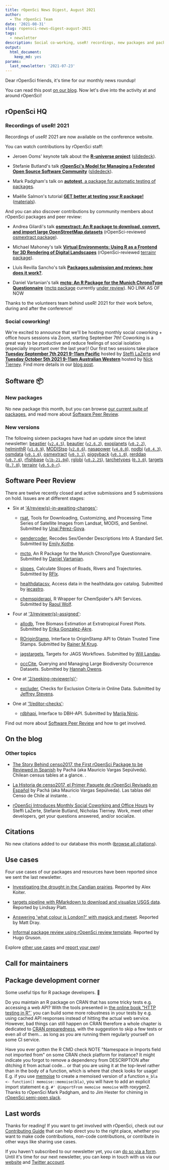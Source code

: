 ```yaml
---
title: rOpenSci News Digest, August 2021
author:
  - The rOpenSci Team
date: '2021-08-31'
slug: ropensci-news-digest-august-2021
tags:
  - newsletter
description: Social co-working, useR! recordings, new packages and package news
output:
  html_document:
    keep_md: yes
params:
  last_newsletter: '2021-07-23'
---
```



<!-- Before sending DELETE THE INDEX_CACHE and re-knit! -->

Dear rOpenSci friends, it's time for our monthly news roundup!
<!-- blabla -->
You can read this post [on our blog](/blog/2021/08/31/ropensci-news-digest-august-2021).
Now let's dive into the activity at and around rOpenSci!

## rOpenSci HQ

### Recordings of useR! 2021

Recordings of useR! 2021 are now available on the conference website.

You can watch contributions by rOpenSci staff:

* Jeroen Ooms' keynote talk about the [**R-universe project**](https://rstudio.com/resources/rstudioglobal-2021/monitoring-health-and-impact-of-open-source-projects/) ([slidedeck](https://jeroen.github.io/user2021/#1)).

* Stefanie Butland's talk [**rOpenSci's Model for Managing a Federated Open Source Software Community**](https://youtu.be/2B7H8WJOX40?t=1048) ([slidedeck](https://docs.google.com/presentation/d/1W4DepLd6FvunkGsTloyn-be_X5jI7dS-gAVtpsJb6iM)).

* Mark Padgham's talk on [**autotest**, a package for automatic testing of packages](https://youtu.be/-PsaqMWfUIg?t=28).

* Maëlle Salmon's tutorial [**GET better at testing your R package!**](https://www.youtube.com/watch?v=tzQGg1kAzGs) ([materials](https://http-testing-r.netlify.app/)).

And you can also discover contributions by community members about rOpenSci packages and peer review:

* Andrea Gilardi's talk [**osmextract: An R package to download, convert, and import large OpenStreetMap datasets**](https://youtu.be/8PMF7cBBH7k?t=3664) (rOpenSci-reviewed [osmextract package](https://docs.ropensci.org/osmextract)).

* Michael Mahoney's talk [**Virtual Environments: Using R as a Frontend for 3D Rendering of Digital Landscapes**](https://youtu.be/tbt8ZsHm5eA?t=2235) (rOpenSci-reviewed [terrainr package](https://docs.ropensci.org/terrainr/)).

* Lluís Revilla Sancho's talk [**Packages submission and reviews; how does it work?**](https://youtu.be/2B7H8WJOX40?t=3352).

* Daniel Vartanian's talk [**mctq: An R Package for the Munich ChronoType Questionnaire**]() ([mctq package](https://github.com/gipsousp/mctq) currently [under review](https://github.com/ropensci/software-review/issues/434)). NO LINK AS OF NOW

Thanks to the volunteers team behind useR! 2021 for their work before, during and after the conference!

### Social coworking!

We're excited to announce that we'll be hosting monthly social coworking + office hours sessions via Zoom, starting September 7th!
Coworking is a great way to be productive and reduce feelings of social isolation (especially important over the last year)!
Our first two sessions take place **[Tuesday September 7th 2021 9-11am Pacific](/events/coworking-2021-09/)** hosted by [Steffi LaZerte](/author/steffi-lazerte/) and **[Tuesday October 5th 2021 9-11am Australian Western](/events/coworking-2021-10/)** hosted by [Nick Tierney](/author/nicholas-tierney/).
Find more details in our [blog post](/blog/2021/08/17/coworking-sessions/).

## Software :package:

### New packages




<!-- The following  package recently became a part of our software suite:-->



No new package this month, but you can browse [our current suite of packages](/packages), and read more about [Software Peer Review](/software-review).

### New versions



The following sixteen packages have had an update since the latest newsletter: [beastier](https://docs.ropensci.org/beastier "Call BEAST2") ([`v2.4.5`](https://github.com/ropensci/beastier/releases/tag/v2.4.5)), [beautier](https://docs.ropensci.org/beautier "BEAUti from R") ([`v2.6.2`](https://github.com/ropensci/beautier/releases/tag/v2.6.2)), [exoplanets](https://docs.ropensci.org/exoplanets "Access NASA's Exoplanet Archive Data") ([`v0.2.2`](https://github.com/ropensci/exoplanets/releases/tag/v0.2.2)), [helminthR](https://docs.ropensci.org/helminthR "Access London Natural History Museum Host-Helminth Record Database") ([`v1.0.9`](https://github.com/ropensci/helminthR/releases/tag/v1.0.9)), [MODIStsp](https://docs.ropensci.org/MODIStsp "Find, Download and Process MODIS Land Products
    Data") ([`v2.0.6`](https://github.com/ropensci/MODIStsp/releases/tag/v2.0.6)), [nasapower](https://docs.ropensci.org/nasapower "NASA POWER API Client") ([`v4.0.0`](https://github.com/ropensci/nasapower/releases/tag/v4.0.0)), [nodbi](https://docs.ropensci.org/nodbi "NoSQL Database Connector") ([`v0.4.3`](https://github.com/ropensci/nodbi/releases/tag/v0.4.3)), [osmdata](https://docs.ropensci.org/osmdata "Import OpenStreetMap Data as Simple Features or Spatial Objects") ([`v0.1.6`](https://github.com/ropensci/osmdata/releases/tag/v0.1.6)), [osmextract](https://docs.ropensci.org/osmextract "Download and Import Open Street Map Data Extracts") ([`v0.3.1`](https://github.com/ropensci/osmextract/releases/tag/v0.3.1)), [piggyback](https://docs.ropensci.org/piggyback "Managing Larger Data on a GitHub Repository") ([`v0.1.0`](https://github.com/ropensci/piggyback/releases/tag/v0.1.0)), [rerddap](https://docs.ropensci.org/rerddap "General Purpose Client for ERDDAP Servers") ([`v0.7.6`](https://github.com/ropensci/rerddap/releases/tag/v0.7.6)), [rfishbase](https://docs.ropensci.org/rfishbase "R Interface to FishBase") ([`slb-21.04`](https://github.com/ropensci/rfishbase/releases/tag/slb-21.04)), [rglobi](https://docs.ropensci.org/rglobi "R Interface to Global Biotic Interactions") ([`v0.2.25`](https://github.com/ropensci/rglobi/releases/tag/v0.2.25)), [tarchetypes](https://docs.ropensci.org/tarchetypes "Archetypes for Targets") ([`0.3.0`](https://github.com/ropensci/tarchetypes/releases/tag/0.3.0)), [targets](https://docs.ropensci.org/targets "Dynamic Function-Oriented Make-Like Declarative Workflows") ([`0.7.0`](https://github.com/ropensci/targets/releases/tag/0.7.0)), [terrainr](https://docs.ropensci.org/terrainr "Landscape Visualizations in R and Unity") ([`v0.5.0-r`](https://github.com/ropensci/terrainr/releases/tag/v0.5.0-r)).

## Software Peer Review

There are twelve recently closed and active submissions and 5 submissions on hold. Issues are at different stages: 

* Six at ['4/review(s)-in-awaiting-changes'](https://github.com/ropensci/software-review/issues?q=is%3Aissue+is%3Aopen+sort%3Aupdated-desc+label%3A4/review(s)-in-awaiting-changes):

     * [rsat](https://github.com/ropensci/software-review/issues/437), Tools for Downloading, Customizing, and Processing Time Series of Satellite Images from Landsat, MODIS, and Sentinel. Submitted by [Unai Pérez-Goya](https://unai-perez.github.io/).

    * [gendercoder](https://github.com/ropensci/software-review/issues/435), Recodes Sex/Gender Descriptions Into A Standard Set. Submitted by [Emily Kothe](http://emilykothe.com).

    * [mctq](https://github.com/ropensci/software-review/issues/434), An R Package for the Munich ChronoType Questionnaire. Submitted by [Daniel Vartanian](https://orcid.org/0000-0001-7782-759X).

    * [slopes](https://github.com/ropensci/software-review/issues/420), Calculate Slopes of Roads, Rivers and Trajectories. Submitted by [RFlx](http://www.rosafelix.bike).

    * [healthdatacsv](https://github.com/ropensci/software-review/issues/358), Access data in the healthdata.gov catalog. Submitted by [iecastro](http://iecastro.netlify.com).

    * [chemspiderapi](https://github.com/ropensci/software-review/issues/329), R Wrapper for ChemSpider's API Services. Submitted by [Raoul Wolf](https://github.com/RaoulWolf).

* Four at ['3/reviewer(s)-assigned'](https://github.com/ropensci/software-review/issues?q=is%3Aissue+is%3Aopen+sort%3Aupdated-desc+label%3A3/reviewer(s)-assigned):

     * [allodb](https://github.com/ropensci/software-review/issues/436), Tree Biomass Estimation at Extratropical Forest Plots. Submitted by [Erika Gonzalez-Akre](https://sites.google.com/site/forestecoclimlab/home).

    * [ROriginStamp](https://github.com/ropensci/software-review/issues/433), Interface to OriginStamp API to Obtain Trusted Time Stamps. Submitted by [Rainer M Krug](https://github.com/rkrug).

    * [jagstargets](https://github.com/ropensci/software-review/issues/425), Targets for JAGS Workflows. Submitted by [Will Landau](https://wlandau.github.io).

    * [occCite](https://github.com/ropensci/software-review/issues/407), Querying and Managing Large Biodiversity Occurrence Datasets. Submitted by [Hannah Owens](http://hannahlowens.weebly.com/).

* One at ['2/seeking-reviewer(s)'](https://github.com/ropensci/software-review/issues?q=is%3Aissue+is%3Aopen+sort%3Aupdated-desc+label%3A2/seeking-reviewer(s)):

     * [excluder](https://github.com/ropensci/software-review/issues/455), Checks for Exclusion Criteria in Online Data. Submitted by [Jeffrey Stevens](https://decisionslab.unl.edu/).

* One at ['1/editor-checks'](https://github.com/ropensci/software-review/issues?q=is%3Aissue+is%3Aopen+sort%3Aupdated-desc+label%3A1/editor-checks):

     * [rdbhapi](https://github.com/ropensci/software-review/issues/443), Interface to DBH-API. Submitted by [Marija Ninic](https://hkdir.no/).

Find out more about [Software Peer Review](/software-review) and how to get involved.

## On the blog

<!-- Do not forget to rebase your branch! -->



### Other topics

* [The Story Behind censo2017, the First rOpenSci Package to be Reviewed in Spanish](/blog/2021/07/27/censo2017) by Pachá (aka Mauricio Vargas Sepúlveda). Chilean census tables at a glance.
.

* [La Historia de censo2017, el Primer Paquete de rOpenSci Revisado en Español](/blog/2021/07/27/censo2017-es) by Pachá (aka Mauricio Vargas Sepúlveda). Las tablas del Censo de Chile al instante.
.

* [rOpenSci Introduces Monthly Social Coworking and Office Hours](/blog/2021/08/17/coworking-sessions) by Steffi LaZerte, Stefanie Butland, Nicholas Tierney. Work, meet other developers, get your questions answered, and/or socialize.

## Citations

No new citations added to our database this month ([browse all citations](/citations)).

## Use cases



Four use cases of our packages and resources have been reported since we sent the last newsletter.

* [Investigating the drought in the Candian prairies](https://discuss.ropensci.org/t/investigating-the-drought-in-the-candian-prairies/2556). Reported by Alex Koiter.

* [targets pipeline with RMarkdown to download and visualize USGS data](https://discuss.ropensci.org/t/targets-pipeline-with-rmarkdown-to-download-and-visualize-usgs-data/2559). Reported by Lindsay Platt.

* [Answering 'what colour is London?' with magick and rtweet](https://discuss.ropensci.org/t/answering-what-colour-is-london-with-magick-and-rtweet/2562). Reported by Matt Dray.

* [Informal package review using rOpenSci review template](https://discuss.ropensci.org/t/informal-package-review-using-ropensci-review-template/2570). Reported by Hugo Gruson.

Explore [other use cases](/usecases) and [report your own](https://discuss.ropensci.org/c/usecases/10)!

## Call for maintainers

<!--IF CALL
* [our guidance on _Changing package maintainers_](https://devguide.ropensci.org/changing-maintainers.html)
* [our _Package Curation Policy_](https://devguide.ropensci.org/curationpolicy.html)

IF NO CALL
There's no open call for new maintainers at this point but you can refer to our [contributing guide](https://contributing.ropensci.org/) for finding ways to get involved!
As the maintainer of an rOpenSci package, feel free to contact us on Slack or email `info@ropensci.org` to get your call for maintainer featured in the next newsletter. -->

## Package development corner

Some useful tips for R package developers. :eyes:

Do you maintain an R package on CRAN that has some tricky tests e.g. accessing a web API?
With the tools presented in [the online book "HTTP testing in R"`](https://books.ropensci.org/http-testing/) you can build some more robustness in your tests by e.g. using cached API responses instead of hitting the actual web service.
However, bad things can still happen on CRAN therefore a whole chapter is dedicated to [CRAN preparedness](https://books.ropensci.org/http-testing/cran-preparedness.html), with the suggestion to skip a few tests or even all of them... as long as you are running them regularly yourself on some CI service.

Have you ever gotten the R CMD check NOTE "Namespace in Imports field not imported from" on some CRAN check platform for instance?
It might indicate you forgot to remove a dependency from DESCRIPTION after ditching it from actual code... or that you are using it at the top-level rather than in the body of a function, which is where that check looks for usage!
E.g. if you use [memoise](https://memoise.r-lib.org/) to create a memoised version of a function `m_bla <- function() memoise::memoise(bla)`, you will have to add an explicit import statement e.g. `#' @importFrom memoise memoise` with roxygen2.
Thanks to rOpenSci Mark Padgham, and to Jim Hester for chiming in [rOpenSci semi-open slack](https://contributing.ropensci.org/resources.html#channels).

<!-- To be curated by hand -->

## Last words

Thanks for reading! If you want to get involved with rOpenSci, check out our [Contributing Guide](https://contributing.ropensci.org) that can help direct you to the right place, whether you want to make code contributions, non-code contributions, or contribute in other ways like sharing use cases.

If you haven't subscribed to our newsletter yet, you can [do so via a form](/news/). Until it's time for our next newsletter, you can keep in touch with us via our [website](/) and [Twitter account](https://twitter.com/ropensci).
